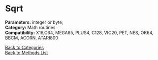 # Sqrt

**Parameters:** integer or byte;  
**Category:** Math routines  
**Compatibility:** X16,C64, MEGA65, PLUS4, C128, VIC20, PET,  NES, OK64, BBCM, ACORN, ATARI800  


[Back to Categories](../categories/math_routines.md)  
[Back to Methods List](../../SUMMARY.md)
